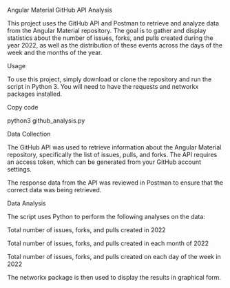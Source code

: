 Angular Material GitHub API Analysis

This project uses the GitHub API and Postman to retrieve and analyze data from the Angular Material repository. The goal is to gather and display statistics about the number of issues, forks, and pulls created during the year 2022, as well as the distribution of these events across the days of the week and the months of the year.

Usage

To use this project, simply download or clone the repository and run the script in Python 3. You will need to have the requests and networkx packages installed.

Copy code

python3 github_analysis.py

Data Collection

The GitHub API was used to retrieve information about the Angular Material repository, specifically the list of issues, pulls, and forks. The API requires an access token, which can be generated from your GitHub account settings.

The response data from the API was reviewed in Postman to ensure that the correct data was being retrieved.

Data Analysis

The script uses Python to perform the following analyses on the data:

Total number of issues, forks, and pulls created in 2022

Total number of issues, forks, and pulls created in each month of 2022

Total number of issues, forks, and pulls created on each day of the week in 2022

The networkx package is then used to display the results in graphical form.

